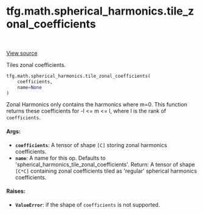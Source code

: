 <div itemscope itemtype="http://developers.google.com/ReferenceObject">
<meta itemprop="name" content="tfg.math.spherical_harmonics.tile_zonal_coefficients" />
<meta itemprop="path" content="Stable" />
</div>

# tfg.math.spherical_harmonics.tile_zonal_coefficients

<table class="tfo-notebook-buttons tfo-api" align="left">
</table>

<a target="_blank" href="https://github.com/tensorflow/graphics/blob/master/tensorflow_graphics/math/spherical_harmonics.py">View
source</a>

Tiles zonal coefficients.

``` python
tfg.math.spherical_harmonics.tile_zonal_coefficients(
    coefficients,
    name=None
)
```



<!-- Placeholder for "Used in" -->

Zonal Harmonics only contains the harmonics where m=0. This function returns
these coefficients for -l <= m <= l, where l is the rank of `coefficients`.

#### Args:

*   <b>`coefficients`</b>: A tensor of shape `[C]` storing zonal harmonics
    coefficients.
*   <b>`name`</b>: A name for this op. Defaults to
    'spherical_harmonics_tile_zonal_coefficients'. Return: A tensor of shape
    `[C*C]` containing zonal coefficients tiled as 'regular' spherical harmonics
    coefficients.

#### Raises:

* <b>`ValueError`</b>: if the shape of `coefficients` is not supported.